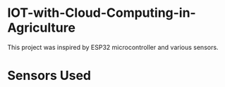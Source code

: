 # IOT-with-Cloud-Computing-in-Agriculture
This project was inspired by ESP32 microcontroller and various sensors.
# Sensors Used
